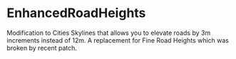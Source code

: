 # EnhancedRoadHeights

Modification to Cities Skylines that allows you to elevate roads by 3m increments instead of 12m. A replacement for Fine Road Heights which was broken by recent patch.
